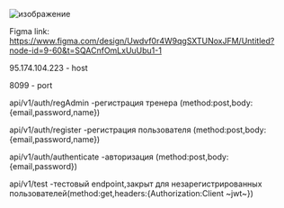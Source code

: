 ![изображение](https://github.com/user-attachments/assets/a982c195-5cbd-4be7-87d6-62c4e8049a11)

Figma link: https://www.figma.com/design/Uwdvf0r4W9qgSXTUNoxJFM/Untitled?node-id=9-60&t=SQACnfOmLxUuUbu1-1
<p>
95.174.104.223 - host
<p>
8099 - port
<p>
api/v1/auth/regAdmin -регистрация тренера (method:post,body:{email,password,name})
<p>
api/v1/auth/register -регистрация пользователя (method:post,body:{email,password,name})
<p>
api/v1/auth/authenticate -авторизация (method:post,body:{email,password})
<p>
api/v1/test -тестовый endpoint,закрыт для незарегистрированных пользователей(method:get,headers:{Authorization:Client ~jwt~})
